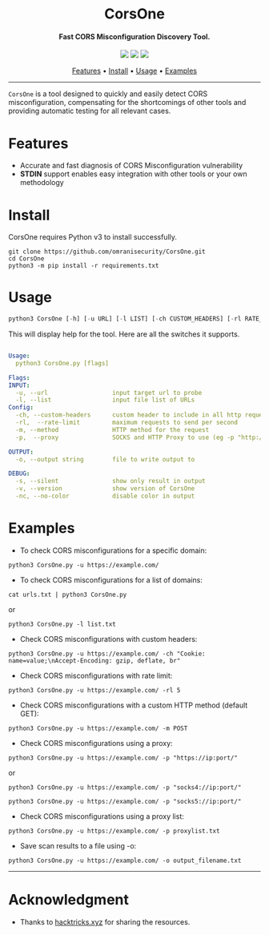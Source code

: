 <h1 align="center">
CorsOne
</h1>

<h4 align="center">Fast CORS Misconfiguration Discovery Tool.</h4>

<p align="center">
<a href="https://github.com/omranisecurity/CorsOne/issues"><img src="https://img.shields.io/badge/contributions-welcome-brightgreen.svg?style=flat"></a>
<a href="https://github.com/omranisecurity/CorsOne/releases"><img src="https://img.shields.io/badge/release-v0.9.4-blue"></a>
<a href="https://twitter.com/omranisecurity"><img src="https://img.shields.io/twitter/follow/omranisecurity?logo=twitter"></a>
</p>

<p align="center">
  <a href="#features">Features</a> •
  <a href="#install">Install</a> •
  <a href="#usage">Usage</a> •
  <a href="#examples">Examples</a>
</p>

---

`CorsOne` is a tool designed to quickly and easily detect CORS misconfiguration, compensating for the shortcomings of other tools and providing automatic testing for all relevant cases.

# Features
- Accurate and fast diagnosis of CORS Misconfiguration vulnerability
- **STDIN** support enables easy integration with other tools or your own methodology

# Install
CorsOne requires Python v3 to install successfully.
```
git clone https://github.com/omranisecurity/CorsOne.git
cd CorsOne
python3 -m pip install -r requirements.txt
```

# Usage
```python
python3 CorsOne [-h] [-u URL] [-l LIST] [-ch CUSTOM_HEADERS] [-rl RATE_LIMIT] [-m {GET,POST}] [-p PROXY] [-s] [-v] [-nc] [-o OUTPUT]
```

This will display help for the tool. Here are all the switches it supports.

```yaml

Usage:
  python3 CorsOne.py [flags]

Flags:
INPUT:
  -u, --url                  input target url to probe
  -l, --list                 input file list of URLs
Config:
  -ch, --custom-headers      custom header to include in all http request in header:value format. -ch "header1: value1\nheader2: value2"
  -rl,  --rate-limit         maximum requests to send per second
  -m, --method               HTTP method for the request
  -p,  --proxy               SOCKS and HTTP Proxy to use (eg -p "http://127.0.0.1:8080" or -p "proxylist.txt")

OUTPUT:
  -o, --output string        file to write output to

DEBUG:
  -s, --silent               show only result in output
  -v, --version              show version of CorsOne
  -nc, --no-color            disable color in output
```

# Examples

* To check CORS misconfigurations for a specific domain:

``python3 CorsOne.py -u https://example.com/``

* To check CORS misconfigurations for a list of domains:

``cat urls.txt | python3 CorsOne.py``

or

``python3 CorsOne.py -l list.txt``

* Check CORS misconfigurations with custom headers:

``python3 CorsOne.py -u https://example.com/ -ch "Cookie: name=value;\nAccept-Encoding: gzip, deflate, br"``

* Check CORS misconfigurations with rate limit:

``python3 CorsOne.py -u https://example.com/ -rl 5``

* Check CORS misconfigurations with a custom HTTP method (default GET):

``python3 CorsOne.py -u https://example.com/ -m POST``

* Check CORS misconfigurations using a proxy:

``python3 CorsOne.py -u https://example.com/ -p "https://ip:port/"``

or

``python3 CorsOne.py -u https://example.com/ -p "socks4://ip:port/"``

``python3 CorsOne.py -u https://example.com/ -p "socks5://ip:port/"``

* Check CORS misconfigurations using a proxy list:

``python3 CorsOne.py -u https://example.com/ -p proxylist.txt``

* Save scan results to a file using -o:

``python3 CorsOne.py -u https://example.com/ -o output_filename.txt``

---

# Acknowledgment
- Thanks to <a href="https://book.hacktricks.xyz/pentesting-web/cors-bypass">hacktricks.xyz</a> for sharing the resources.